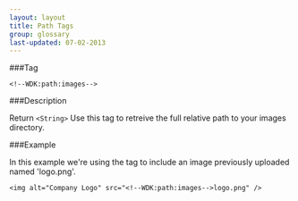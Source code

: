 ```yaml
---
layout: layout
title: Path Tags
group: glossary
last-updated: 07-02-2013
---
```



###Tag

```
<!--WDK:path:images-->
```

###Description

Return `<String>`
Use this tag to retreive the full relative path to your images directory.

###Example

In this example we're using the tag to include an image previously uploaded named 'logo.png'.

```
<img alt="Company Logo" src="<!--WDK:path:images-->logo.png" />
```